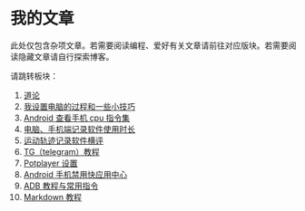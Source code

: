 # 我的文章
此处仅包含杂项文章。若需要阅读编程、爱好有关文章请前往对应版块。若需要阅读隐藏文章请自行探索博客。

请跳转板块：
1. [道论](./worldview.md)
1. [我设置电脑的过程和一些小技巧](./computer_setting.md)
3. [Android 查看手机 cpu 指令集](./Android_ISA.md)
4. [电脑、手机端记录软件使用时长](./time_record.md)
5. [运动轨迹记录软件横评](./track_record.md)
6. [TG（telegram）教程](./telegram.md)
7. [Potplayer 设置](./potplayer_setting.md)
8. [Android 手机禁用快应用中心](./fuck_quickapp.md)
9. [ADB 教程与常用指令](./adb.md)
10. [Markdown 教程](./markdown.md)